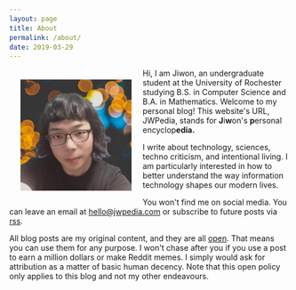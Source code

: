 ```yaml
---
layout: page
title: About
permalink: /about/
date: 2019-03-29
---
```


<img src="/Media/2020profilepic.jpg" alt="Profile Pic" style="width:200px; height:200px; float:left; margin: 20px">

Hi, I am Jiwon, an undergraduate student at the University of Rochester studying B.S. in Computer Science and B.A. in Mathematics. Welcome to my personal blog! This website's URL, JWPedia, stands for **J**i**w**on's **p**ersonal encyclop**edia.**

I write about technology, sciences, techno criticism, and intentional living. I am particularly interested in how to better understand the way information technology shapes our modern lives.

You won't find me on social media. You can leave an email at [hello@jwpedia.com](mailto:hello@jwpedia.com) or subscribe to future posts via [rss](https://jwpedia.com/feed.xml).

All blog posts are my original content, and they are all [open](/open). That means you can use them for any purpose. I won't chase after you if you use a post to earn a million dollars or make Reddit memes. I simply would ask for attribution as a matter of basic human decency. Note that this open policy only applies to this blog and not my other endeavours.</p>
